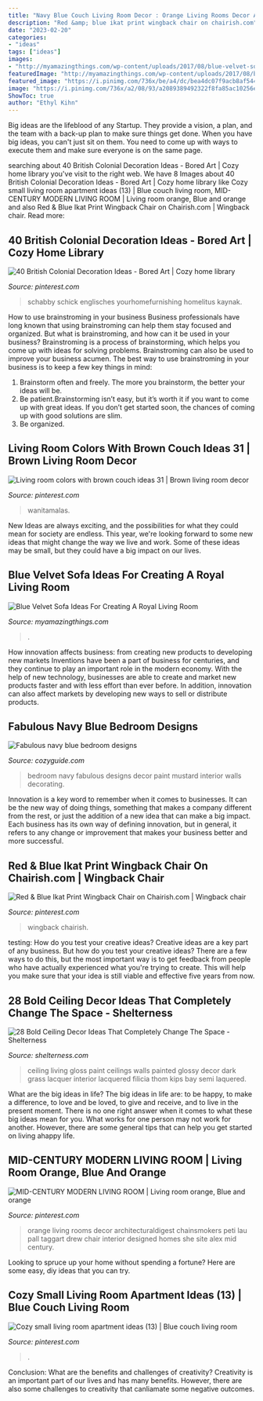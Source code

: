 ```yaml
---
title: "Navy Blue Couch Living Room Decor : Orange Living Rooms Decor Architecturaldigest Chainsmokers Peti Lau Pall Taggart Drew Chair Interior Designed Homes She Site Alex Mid Century"
description: "Red &amp; blue ikat print wingback chair on chairish.com"
date: "2023-02-20"
categories:
- "ideas"
tags: ["ideas"]
images:
- "http://myamazingthings.com/wp-content/uploads/2017/08/blue-velvet-sofa.jpg"
featuredImage: "http://myamazingthings.com/wp-content/uploads/2017/08/blue-velvet-sofa.jpg"
featured_image: "https://i.pinimg.com/736x/be/a4/dc/bea4dc07f9acb8af5444b1190d057da9.jpg"
image: "https://i.pinimg.com/736x/a2/08/93/a2089389492322f8fa85ac10256ec6d0.jpg"
ShowToc: true
author: "Ethyl Kihn"
---
```



Big ideas are the lifeblood of any Startup. They provide a vision, a plan, and the team with a back-up plan to make sure things get done. When you have big ideas, you can't just sit on them. You need to come up with ways to execute them and make sure everyone is on the same page.

	

		
searching about 40 British Colonial Decoration Ideas - Bored Art | Cozy home library you've visit to the right web. We have 8 Images about 40 British Colonial Decoration Ideas - Bored Art | Cozy home library like Cozy small living room apartment ideas (13) | Blue couch living room, MID-CENTURY MODERN LIVING ROOM | Living room orange, Blue and orange and also Red &amp; Blue Ikat Print Wingback Chair on Chairish.com | Wingback chair. Read more:
		
    
## 40 British Colonial Decoration Ideas - Bored Art | Cozy Home Library

<img loading=lazy src="https://i.pinimg.com/736x/be/a4/dc/bea4dc07f9acb8af5444b1190d057da9.jpg" onerror="this.onerror=null;this.src='https://tse4.mm.bing.net/th?id=OIP.s1snCHhyQtL6cSujEcTngAHaJ9&amp;pid=15.1';" alt="40 British Colonial Decoration Ideas - Bored Art | Cozy home library">

_Source: pinterest.com_

>schabby schick englisches yourhomefurnishing homelitus kaynak. 

	

How to use brainstroming in your business
Business professionals have long known that using brainstroming can help them stay focused and organized. But what is brainstroming, and how can it be used in your business? Brainstroming is a process of brainstorming, which helps you come up with ideas for solving problems. Brainstroming can also be used to improve your business acumen. 
The best way to use brainstroming in your business is to keep a few key things in mind: 
1) Brainstorm often and freely. The more you brainstorm, the better your ideas will be. 
2) Be patient.Brainstorming isn’t easy, but it’s worth it if you want to come up with great ideas. If you don’t get started soon, the chances of coming up with good solutions are slim. 
3) Be organized.

    
## Living Room Colors With Brown Couch Ideas 31 | Brown Living Room Decor

<img loading=lazy src="https://i.pinimg.com/736x/42/da/d3/42dad3f5a6cc9ad81b8c4978f635968f.jpg" onerror="this.onerror=null;this.src='https://tse2.mm.bing.net/th?id=OIP.0xGXz16DVCwJ0e4zR-zSZAHaHa&amp;pid=15.1';" alt="Living room colors with brown couch ideas 31 | Brown living room decor">

_Source: pinterest.com_

>wanitamalas. 

	

New Ideas are always exciting, and the possibilities for what they could mean for society are endless. This year, we're looking forward to some new ideas that might change the way we live and work. Some of these ideas may be small, but they could have a big impact on our lives.

    
## Blue Velvet Sofa Ideas For Creating A Royal Living Room

<img loading=lazy src="http://myamazingthings.com/wp-content/uploads/2017/08/blue-velvet-sofa.jpg" onerror="this.onerror=null;this.src='https://tse3.mm.bing.net/th?id=OIP.XLWl12_Vtw68Y-cVUUiDVgHaD3&amp;pid=15.1';" alt="Blue Velvet Sofa Ideas For Creating A Royal Living Room">

_Source: myamazingthings.com_

>. 

	

How innovation affects business: from creating new products to developing new markets
Inventions have been a part of business for centuries, and they continue to play an important role in the modern economy. With the help of new technology, businesses are able to create and market new products faster and with less effort than ever before. In addition, innovation can also affect markets by developing new ways to sell or distribute products.

    
## Fabulous Navy Blue Bedroom Designs

<img loading=lazy src="http://cozyguide.com/uploads/cozyguide.com/galleries/fabulous-navy-blue-bedroom-designs-3.jpg" onerror="this.onerror=null;this.src='https://tse4.mm.bing.net/th?id=OIP.XMoR0lJPgx3tqriDgRcv2QHaL2&amp;pid=15.1';" alt="Fabulous navy blue bedroom designs">

_Source: cozyguide.com_

>bedroom navy fabulous designs decor paint mustard interior walls decorating. 

	

Innovation is a key word to remember when it comes to businesses. It can be the new way of doing things, something that makes a company different from the rest, or just the addition of a new idea that can make a big impact. Each business has its own way of defining innovation, but in general, it refers to any change or improvement that makes your business better and more successful.

    
## Red &amp; Blue Ikat Print Wingback Chair On Chairish.com | Wingback Chair

<img loading=lazy src="https://i.pinimg.com/736x/89/42/c1/8942c19aec1444763aa4c9404884eb2f--ikat-print-wingback-chairs.jpg" onerror="this.onerror=null;this.src='https://tse2.mm.bing.net/th?id=OIP.cYvsj7Nu26oM2BhigcjQQQHaJ3&amp;pid=15.1';" alt="Red &amp; Blue Ikat Print Wingback Chair on Chairish.com | Wingback chair">

_Source: pinterest.com_

>wingback chairish. 

	

testing: How do you test your creative ideas?
Creative ideas are a key part of any business. But how do you test your creative ideas? There are a few ways to do this, but the most important way is to get feedback from people who have actually experienced what you're trying to create. This will help you make sure that your idea is still viable and effective five years from now.

    
## 28 Bold Ceiling Decor Ideas That Completely Change The Space - Shelterness

<img loading=lazy src="https://i.shelterness.com/2016/05/grass-green-living-room-ceiling.jpg" onerror="this.onerror=null;this.src='https://tse2.mm.bing.net/th?id=OIP.giF8DBegLOSElf_eu0YAFAHaLL&amp;pid=15.1';" alt="28 Bold Ceiling Decor Ideas That Completely Change The Space - Shelterness">

_Source: shelterness.com_

>ceiling living gloss paint ceilings walls painted glossy decor dark grass lacquer interior lacquered filicia thom kips bay semi laquered. 

	

What are the big ideas in life?
The big ideas in life are: to be happy, to make a difference, to love and be loved, to give and receive, and to live in the present moment. There is no one right answer when it comes to what these big ideas mean for you. What works for one person may not work for another. However, there are some general tips that can help you get started on living ahappy life.

    
## MID-CENTURY MODERN LIVING ROOM | Living Room Orange, Blue And Orange

<img loading=lazy src="https://i.pinimg.com/736x/a2/08/93/a2089389492322f8fa85ac10256ec6d0.jpg" onerror="this.onerror=null;this.src='https://tse1.mm.bing.net/th?id=OIP.RWMNNPSELZ2YFZKLllvGDwHaLH&amp;pid=15.1';" alt="MID-CENTURY MODERN LIVING ROOM | Living room orange, Blue and orange">

_Source: pinterest.com_

>orange living rooms decor architecturaldigest chainsmokers peti lau pall taggart drew chair interior designed homes she site alex mid century. 

	

Looking to spruce up your home without spending a fortune? Here are some easy, diy ideas that you can try. 

    
## Cozy Small Living Room Apartment Ideas (13) | Blue Couch Living Room

<img loading=lazy src="https://i.pinimg.com/736x/cd/d5/75/cdd575b72e69780ac8f883cc01219c13.jpg" onerror="this.onerror=null;this.src='https://tse3.mm.bing.net/th?id=OIP.skhy6wVy1LQKmkgXx5oKKQHaLH&amp;pid=15.1';" alt="Cozy small living room apartment ideas (13) | Blue couch living room">

_Source: pinterest.com_

>. 

	

Conclusion: What are the benefits and challenges of creativity?
Creativity is an important part of our lives and has many benefits. However, there are also some challenges to creativity that canliamate some negative outcomes.

